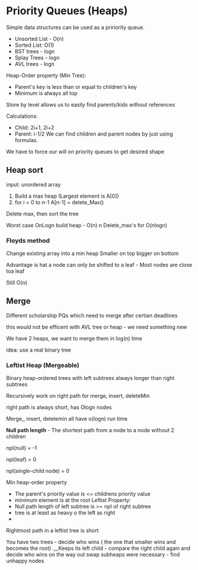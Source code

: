 # Priority Queues (Heaps)
Simple data structures can be used as a pririority queue.

* Unsorted List - O(n)
* Sorted List: O(1)
* BST trees - logn
* Splay Trees - logn
* AVL trees - logn

Heap-Order property (Min Tree):
* Parent's key is less than or equal to children's key
* Minimum is always all top

Store by level allows us to easily find parents/kids without references

Calculations:
- Child: 2i+1, 2i+2
- Parent: i-1/2
We can find children and parent nodes by just using formulas.

We have to force our will on priority queues to get desired shape

## Heap sort

input: unordered array
1. Build a max heap (Largest element is A[0])
2. for i = 0 to n-1 A[n-1] = delete_Max()

Delete max, then sort the tree

Worst case OnLogn
build heap - O(n)
n Delete_max's for O(nlogn)




### Floyds method

Change existing array into a min heap
Smaller on top bigger on bottom

Advantage is hat a node can only be shifted to a leaf - Most nodes are close toa  leaf

Still O(n)


## Merge

Different scholarship PQs which need to merge after certian deadlines

this would not be efficent with AVL tree or heap - we need something new


We have 2 heaps, we want to merge them in log(n) time

idea: use a real binary tree


### Leftist Heap (Mergeable)
Binary heap-ordered trees with left subtrees always longer than right subtrees

Recursively work on right path for merge, insert, deleteMin

right path is always short, has Ologn nodes

Merge,, insert, deletemin all have o(logn) run time

**Null path length** - The shortest path from a node to a node without 2 children

npl(null) = -1

npl(leaf) = 0

npl(single-child node) = 0

Min heap-order property
- The parent's priority value is <= childrens priority value
- minimum element is at the root
Leftist Property:
- Null path length of left subtree is >= npl of right subtree
- tree is at least as heavy o the left as right
- 

Rightmost path in a leftist tree is short

You have two trees - decide who wins ( the one that smaller wins and becomes the root)
.,,,Keeps its left child - compare the right child again and decide who wins
on the way out swap subheaps were necessary - find unhappy nodes





